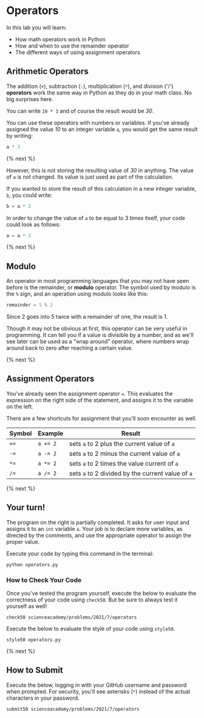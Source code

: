 # Operators

In this lab you will learn:

- How math operators work in Python
- How and when to use the remainder operator
- The different ways of using assignment operators

## Arithmetic Operators

The addition (`+`), subtraction (`-`), multiplication (`*`), and division ('/') **operators** work the same way in Python as they do in your math class. No big surprises here.

You can write `10 * 3` and of course the result would be *30*.

You can use these operators with numbers or variables. If you've already assigned the value *10* to an integer variable `a`, you would get the same result by writing:

```python
a * 3
```

{% next %}

However, this is not storing the resulting value of *30* in anything. The value of `a` is not changed. Its value is just used as part of the calculation.

If you wanted to store the result of this calculation in a new integer variable, `b`, you could write:

```python
b = a * 3
```

In order to change the value of `a` to be equal to 3 times itself, your code could look as follows:

```python
a = a * 3
```

{% next %}

## Modulo

An operator in most programming languages that you may not have seen before is the remainder, or **modulo** operator. The symbol used by modulo is the `%` sign, and an operation using modulo looks like this:

```python
remainder = 5 % 2
```

Since 2 goes into 5 twice with a remainder of one, the result is 1.

Though it may not be obvious at first, this operator can be very useful in programming. It can tell you if a value is divisible by a number, and as we'll see later can be used as a "wrap around" operator, where numbers wrap around back to zero after reaching a certain value.

{% next %}

## Assignment Operators

You've already seen the assignment operator `=`. This evaluates the expression on the right side of the statement, and assigns it to the variable on the left.

There are a few shortcuts for assignment that you'll soon encounter as well.

| Symbol     | Example      | Result |
| ------------- |------------------| ------- |
| `+=`           | `a += 2`           | sets `a` to 2 plus the current value of `a`|
| `-=`           | `a -= 2`           | sets `a` to 2 minus the current value of `a`|
| `*=`          | `a *= 2`            | sets `a` to 2 times the value current of `a`|
| `/=`          | `a /= 2`            | sets `a` to 2 divided by the current value of `a`|


{% next %}

## Your turn!

The program on the right is partially completed. It asks for user input and assigns it to an `int` variable `a`. Your job is to declare more variables, as directed by the comments, and use the appropriate operator to assign the proper value.

Execute your code by typing this command in the terminal:

```
python operators.py
```

### How to Check Your Code

Once you've tested the program yourself, execute the below to evaluate the correctness of your code using `check50`. But be sure to always test it yourself as well!

```
check50 scienceacademy/problems/2021/7/operators
```

Execute the below to evaluate the style of your code using `style50`.

```
style50 operators.py
```

{% next %}

## How to Submit

Execute the below, logging in with your GitHub username and password when prompted. For security, you'll see asterisks (`*`) instead of the actual characters in your password.

```
submit50 scienceacademy/problems/2021/7/operators
```

